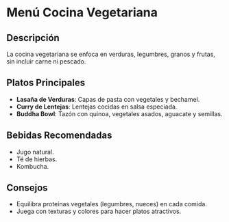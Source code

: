 # Menú Cocina Vegetariana

## Descripción

La cocina vegetariana se enfoca en verduras, legumbres, granos y frutas, sin incluir carne ni pescado.

## Platos Principales

* **Lasaña de Verduras**: Capas de pasta con vegetales y bechamel.
* **Curry de Lentejas**: Lentejas cocidas en salsa especiada.
* **Buddha Bowl**: Tazón con quinoa, vegetales asados, aguacate y semillas.

## Bebidas Recomendadas

* Jugo natural.
* Té de hierbas.
* Kombucha.

## Consejos

* Equilibra proteínas vegetales (legumbres, nueces) en cada comida.
* Juega con texturas y colores para hacer platos atractivos.
